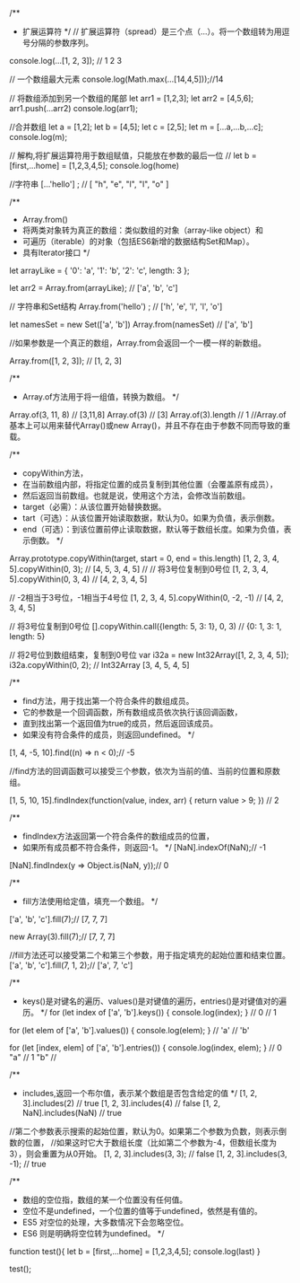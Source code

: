 /**
 * 扩展运算符
 */
// 扩展运算符（spread）是三个点（...）。将一个数组转为用逗号分隔的参数序列。

console.log(...[1, 2, 3]); // 1 2 3

// 一个数组最大元素
console.log(Math.max(...[14,4,5]));//14

// 将数组添加到另一个数组的尾部
let arr1 =  [1,2,3];
let arr2 = [4,5,6];
arr1.push(...arr2)
console.log(arr1);

//合并数组
let a = [1,2];
let b = [4,5];
let c = [2,5];
let m = [...a,...b,...c];
console.log(m);

// 解构,将扩展运算符用于数组赋值，只能放在参数的最后一位
// 
let b = [first,...home] = [1,2,3,4,5];
console.log(home)


//字符串
[...'hello'] ; // [ "h", "e", "l", "l", "o" ]

/**
 * Array.from()
 * 将两类对象转为真正的数组：类似数组的对象（array-like object）和
 * 可遍历（iterable）的对象（包括ES6新增的数据结构Set和Map）。
 * 具有Iterator接口
 */

let arrayLike = {
    '0': 'a',
    '1': 'b',
    '2': 'c',
    length: 3
};

let arr2 = Array.from(arrayLike); // ['a', 'b', 'c']

// 字符串和Set结构
Array.from('hello') ; // ['h', 'e', 'l', 'l', 'o']

let namesSet = new Set(['a', 'b'])
Array.from(namesSet) // ['a', 'b']

//如果参数是一个真正的数组，Array.from会返回一个一模一样的新数组。

Array.from([1, 2, 3]); // [1, 2, 3]

/**
 * Array.of方法用于将一组值，转换为数组。
 */

Array.of(3, 11, 8) // [3,11,8]
Array.of(3) // [3]
Array.of(3).length // 1
//Array.of基本上可以用来替代Array()或new Array()，并且不存在由于参数不同而导致的重载。



/**
 * copyWithin方法，
 * 在当前数组内部，将指定位置的成员复制到其他位置（会覆盖原有成员），
 * 然后返回当前数组。也就是说，使用这个方法，会修改当前数组。
 * target（必需）：从该位置开始替换数据。
 * tart（可选）：从该位置开始读取数据，默认为0。如果为负值，表示倒数。
 * end（可选）：到该位置前停止读取数据，默认等于数组长度。如果为负值，表示倒数。
 */

Array.prototype.copyWithin(target, start = 0, end = this.length)
[1, 2, 3, 4, 5].copyWithin(0, 3); // [4, 5, 3, 4, 5]
// 
// 将3号位复制到0号位
[1, 2, 3, 4, 5].copyWithin(0, 3, 4)
// [4, 2, 3, 4, 5]

// -2相当于3号位，-1相当于4号位
[1, 2, 3, 4, 5].copyWithin(0, -2, -1)
// [4, 2, 3, 4, 5]

// 将3号位复制到0号位
[].copyWithin.call({length: 5, 3: 1}, 0, 3)
// {0: 1, 3: 1, length: 5}

// 将2号位到数组结束，复制到0号位
var i32a = new Int32Array([1, 2, 3, 4, 5]);
i32a.copyWithin(0, 2);
// Int32Array [3, 4, 5, 4, 5]

/**
 * find方法，用于找出第一个符合条件的数组成员。
 * 它的参数是一个回调函数，所有数组成员依次执行该回调函数，
 * 直到找出第一个返回值为true的成员，然后返回该成员。
 * 如果没有符合条件的成员，则返回undefined。
 */

[1, 4, -5, 10].find((n) => n < 0);// -5

//find方法的回调函数可以接受三个参数，依次为当前的值、当前的位置和原数组。

[1, 5, 10, 15].findIndex(function(value, index, arr) {
  return value > 9;
}) // 2


/**
 * findIndex方法返回第一个符合条件的数组成员的位置，
 * 如果所有成员都不符合条件，则返回-1。
 */
[NaN].indexOf(NaN);// -1

[NaN].findIndex(y => Object.is(NaN, y));// 0


/**
 * fill方法使用给定值，填充一个数组。
 */

['a', 'b', 'c'].fill(7);// [7, 7, 7]

new Array(3).fill(7);// [7, 7, 7]


//fill方法还可以接受第二个和第三个参数，用于指定填充的起始位置和结束位置。
['a', 'b', 'c'].fill(7, 1, 2);// ['a', 7, 'c']


/**
 * keys()是对键名的遍历、values()是对键值的遍历，entries()是对键值对的遍历。
 */
for (let index of ['a', 'b'].keys()) {
  console.log(index);
}
// 0
// 1

for (let elem of ['a', 'b'].values()) {
  console.log(elem);
}
// 'a'
// 'b'

for (let [index, elem] of ['a', 'b'].entries()) {
  console.log(index, elem);
}
// 0 "a"
// 1 "b"
// 

/**
 * includes,返回一个布尔值，表示某个数组是否包含给定的值
 */
[1, 2, 3].includes(2)     // true
[1, 2, 3].includes(4)     // false
[1, 2, NaN].includes(NaN) // true

//第二个参数表示搜索的起始位置，默认为0。如果第二个参数为负数，则表示倒数的位置，
//如果这时它大于数组长度（比如第二个参数为-4，但数组长度为3），则会重置为从0开始。
[1, 2, 3].includes(3, 3);  // false
[1, 2, 3].includes(3, -1); // true


/**
 * 数组的空位指，数组的某一个位置没有任何值。
 * 空位不是undefined，一个位置的值等于undefined，依然是有值的。
 * ES5 对空位的处理，大多数情况下会忽略空位。
 * ES6 则是明确将空位转为undefined。
 */


























function test(){
let b = [first,...home] = [1,2,3,4,5];
console.log(last)
}

test();